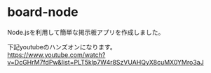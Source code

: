 # board-node

Node.jsを利用して簡単な掲示板アプリを作成しました。

下記youtubeのハンズオンになります。  
https://www.youtube.com/watch?v=DcGHrM7fdPw&list=PLT5klp7W4r8SzVUAHQyX8cuMX0YMro3aJ
